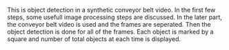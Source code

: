 This is object detection in a synthetic conveyor belt video. In the first few steps, some usefull image processing steps are discussed.
In the later part, the conveyor belt video is used and the frames are seperated.
Then the object detection is done for all of the frames.
Each object is marked by a square and number of total objects at each time is displayed.
